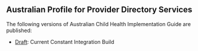 ## Australian Profile for Provider Directory Services

The following versions of Australian Child Health Implementation Guide are published:

* [Draft](http://build.fhir.org/ig/hl7au/au-fhir-childhealth//index.html): Current Constant Integration Build

